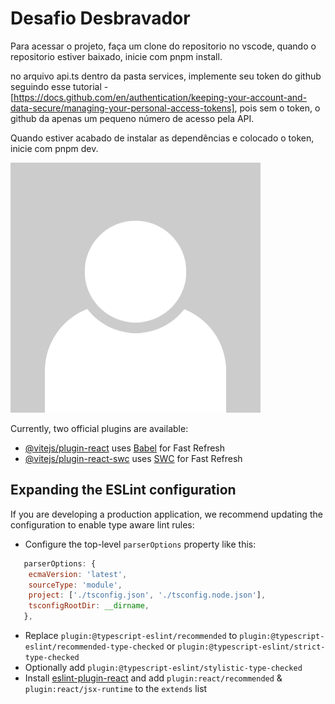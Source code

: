 # Desafio Desbravador

Para acessar o projeto, faça um clone do repositorio no vscode, quando o repositorio estiver baixado, inicie com pnpm install.

no arquivo api.ts dentro da pasta services, implemente seu token do github seguindo esse tutorial -[https://docs.github.com/en/authentication/keeping-your-account-and-data-secure/managing-your-personal-access-tokens], pois sem o token, o github da apenas um pequeno número de acesso pela API.

Quando estiver acabado de instalar as dependências e colocado o token, inicie com pnpm dev.

<img src="/src/assets/avatar.png" alt="Texto Alternativo">


Currently, two official plugins are available:

- [@vitejs/plugin-react](https://github.com/vitejs/vite-plugin-react/blob/main/packages/plugin-react/README.md) uses [Babel](https://babeljs.io/) for Fast Refresh
- [@vitejs/plugin-react-swc](https://github.com/vitejs/vite-plugin-react-swc) uses [SWC](https://swc.rs/) for Fast Refresh

## Expanding the ESLint configuration

If you are developing a production application, we recommend updating the configuration to enable type aware lint rules:

- Configure the top-level `parserOptions` property like this:

```js
   parserOptions: {
    ecmaVersion: 'latest',
    sourceType: 'module',
    project: ['./tsconfig.json', './tsconfig.node.json'],
    tsconfigRootDir: __dirname,
   },
```

- Replace `plugin:@typescript-eslint/recommended` to `plugin:@typescript-eslint/recommended-type-checked` or `plugin:@typescript-eslint/strict-type-checked`
- Optionally add `plugin:@typescript-eslint/stylistic-type-checked`
- Install [eslint-plugin-react](https://github.com/jsx-eslint/eslint-plugin-react) and add `plugin:react/recommended` & `plugin:react/jsx-runtime` to the `extends` list

